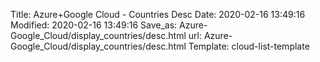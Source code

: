 Title: Azure+Google Cloud - Countries Desc
Date: 2020-02-16 13:49:16
Modified: 2020-02-16 13:49:16
Save_as: Azure-Google_Cloud/display_countries/desc.html
url: Azure-Google_Cloud/display_countries/desc.html
Template: cloud-list-template